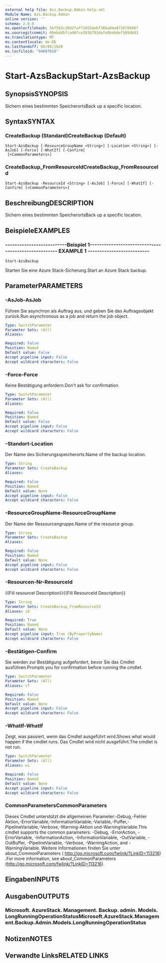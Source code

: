 ```yaml
---
external help file: Azs.Backup.Admin-help.xml
Module Name: Azs.Backup.Admin
online version: ''
schema: 2.0.0
ms.openlocfilehash: 5bf583c30d2faff1055debf366a84a0739789467
ms.sourcegitcommit: 09eb4dbfcad6fce303b793dafe9bebdef589db03
ms.translationtype: MT
ms.contentlocale: de-DE
ms.lasthandoff: 08/08/2020
ms.locfileid: "94007010"
---
```

# <span data-ttu-id="5fe2f-101">Start-AzsBackup</span><span class="sxs-lookup"><span data-stu-id="5fe2f-101">Start-AzsBackup</span></span>

## <span data-ttu-id="5fe2f-102">Synopsis</span><span class="sxs-lookup"><span data-stu-id="5fe2f-102">SYNOPSIS</span></span>
<span data-ttu-id="5fe2f-103">Sichern eines bestimmten Speicherorts</span><span class="sxs-lookup"><span data-stu-id="5fe2f-103">Back up a specific location.</span></span>

## <span data-ttu-id="5fe2f-104">Syntax</span><span class="sxs-lookup"><span data-stu-id="5fe2f-104">SYNTAX</span></span>

### <span data-ttu-id="5fe2f-105">CreateBackup (Standard)</span><span class="sxs-lookup"><span data-stu-id="5fe2f-105">CreateBackup (Default)</span></span>
```
Start-AzsBackup [-ResourceGroupName <String>] [-Location <String>] [-AsJob] [-Force] [-WhatIf] [-Confirm]
 [<CommonParameters>]
```

### <span data-ttu-id="5fe2f-106">CreateBackup_FromResourceId</span><span class="sxs-lookup"><span data-stu-id="5fe2f-106">CreateBackup_FromResourceId</span></span>
```
Start-AzsBackup -ResourceId <String> [-AsJob] [-Force] [-WhatIf] [-Confirm] [<CommonParameters>]
```

## <span data-ttu-id="5fe2f-107">Beschreibung</span><span class="sxs-lookup"><span data-stu-id="5fe2f-107">DESCRIPTION</span></span>
<span data-ttu-id="5fe2f-108">Sichern eines bestimmten Speicherorts</span><span class="sxs-lookup"><span data-stu-id="5fe2f-108">Back up a specific location.</span></span>

## <span data-ttu-id="5fe2f-109">Beispiele</span><span class="sxs-lookup"><span data-stu-id="5fe2f-109">EXAMPLES</span></span>

### <span data-ttu-id="5fe2f-110">--------------------------Beispiel 1--------------------------</span><span class="sxs-lookup"><span data-stu-id="5fe2f-110">-------------------------- EXAMPLE 1 --------------------------</span></span>
```
Start-AzsBackup
```

<span data-ttu-id="5fe2f-111">Starten Sie eine Azure Stack-Sicherung.</span><span class="sxs-lookup"><span data-stu-id="5fe2f-111">Start an Azure Stack backup.</span></span>

## <span data-ttu-id="5fe2f-112">Parameter</span><span class="sxs-lookup"><span data-stu-id="5fe2f-112">PARAMETERS</span></span>

### <span data-ttu-id="5fe2f-113">-AsJob</span><span class="sxs-lookup"><span data-stu-id="5fe2f-113">-AsJob</span></span>
<span data-ttu-id="5fe2f-114">Führen Sie asynchron als Auftrag aus, und geben Sie das Auftragsobjekt zurück.</span><span class="sxs-lookup"><span data-stu-id="5fe2f-114">Run asynchronous as a job and return the job object.</span></span>

```yaml
Type: SwitchParameter
Parameter Sets: (All)
Aliases: 

Required: False
Position: Named
Default value: False
Accept pipeline input: False
Accept wildcard characters: False
```

### <span data-ttu-id="5fe2f-115">-Force</span><span class="sxs-lookup"><span data-stu-id="5fe2f-115">-Force</span></span>
<span data-ttu-id="5fe2f-116">Keine Bestätigung anfordern.</span><span class="sxs-lookup"><span data-stu-id="5fe2f-116">Don't ask for confirmation.</span></span>

```yaml
Type: SwitchParameter
Parameter Sets: (All)
Aliases: 

Required: False
Position: Named
Default value: False
Accept pipeline input: False
Accept wildcard characters: False
```

### <span data-ttu-id="5fe2f-117">-Standort</span><span class="sxs-lookup"><span data-stu-id="5fe2f-117">-Location</span></span>
<span data-ttu-id="5fe2f-118">Der Name des Sicherungsspeicherorts.</span><span class="sxs-lookup"><span data-stu-id="5fe2f-118">Name of the backup location.</span></span>

```yaml
Type: String
Parameter Sets: CreateBackup
Aliases: 

Required: False
Position: Named
Default value: None
Accept pipeline input: False
Accept wildcard characters: False
```

### <span data-ttu-id="5fe2f-119">-ResourceGroupName</span><span class="sxs-lookup"><span data-stu-id="5fe2f-119">-ResourceGroupName</span></span>
<span data-ttu-id="5fe2f-120">Der Name der Ressourcengruppe.</span><span class="sxs-lookup"><span data-stu-id="5fe2f-120">Name of the resource group.</span></span>

```yaml
Type: String
Parameter Sets: CreateBackup
Aliases: 

Required: False
Position: Named
Default value: None
Accept pipeline input: False
Accept wildcard characters: False
```

### <span data-ttu-id="5fe2f-121">-Resourcen-Nr</span><span class="sxs-lookup"><span data-stu-id="5fe2f-121">-ResourceId</span></span>
<span data-ttu-id="5fe2f-122">{{Fill resourcel Description}}</span><span class="sxs-lookup"><span data-stu-id="5fe2f-122">{{Fill ResourceId Description}}</span></span>

```yaml
Type: String
Parameter Sets: CreateBackup_FromResourceId
Aliases: id

Required: True
Position: Named
Default value: None
Accept pipeline input: True (ByPropertyName)
Accept wildcard characters: False
```

### <span data-ttu-id="5fe2f-123">-Bestätigen</span><span class="sxs-lookup"><span data-stu-id="5fe2f-123">-Confirm</span></span>
<span data-ttu-id="5fe2f-124">Sie werden zur Bestätigung aufgefordert, bevor Sie das Cmdlet ausführen.</span><span class="sxs-lookup"><span data-stu-id="5fe2f-124">Prompts you for confirmation before running the cmdlet.</span></span>

```yaml
Type: SwitchParameter
Parameter Sets: (All)
Aliases: cf

Required: False
Position: Named
Default value: None
Accept pipeline input: False
Accept wildcard characters: False
```

### <span data-ttu-id="5fe2f-125">-WhatIf</span><span class="sxs-lookup"><span data-stu-id="5fe2f-125">-WhatIf</span></span>
<span data-ttu-id="5fe2f-126">Zeigt, was passiert, wenn das Cmdlet ausgeführt wird.</span><span class="sxs-lookup"><span data-stu-id="5fe2f-126">Shows what would happen if the cmdlet runs.</span></span>
<span data-ttu-id="5fe2f-127">Das Cmdlet wird nicht ausgeführt.</span><span class="sxs-lookup"><span data-stu-id="5fe2f-127">The cmdlet is not run.</span></span>

```yaml
Type: SwitchParameter
Parameter Sets: (All)
Aliases: wi

Required: False
Position: Named
Default value: None
Accept pipeline input: False
Accept wildcard characters: False
```

### <span data-ttu-id="5fe2f-128">CommonParameters</span><span class="sxs-lookup"><span data-stu-id="5fe2f-128">CommonParameters</span></span>
<span data-ttu-id="5fe2f-129">Dieses Cmdlet unterstützt die allgemeinen Parameter:-Debug,-Fehler Aktion,-ErrorVariable,-InformationVariable,-Variable,-Puffer,-PipelineVariable,-Verbose,-Warning-Aktion und-WarningVariable.</span><span class="sxs-lookup"><span data-stu-id="5fe2f-129">This cmdlet supports the common parameters: -Debug, -ErrorAction, -ErrorVariable, -InformationAction, -InformationVariable, -OutVariable, -OutBuffer, -PipelineVariable, -Verbose, -WarningAction, and -WarningVariable.</span></span> <span data-ttu-id="5fe2f-130">Weitere Informationen finden Sie unter about_CommonParameters ( http://go.microsoft.com/fwlink/?LinkID=113216) .</span><span class="sxs-lookup"><span data-stu-id="5fe2f-130">For more information, see about_CommonParameters (http://go.microsoft.com/fwlink/?LinkID=113216).</span></span>

## <span data-ttu-id="5fe2f-131">Eingaben</span><span class="sxs-lookup"><span data-stu-id="5fe2f-131">INPUTS</span></span>

## <span data-ttu-id="5fe2f-132">Ausgaben</span><span class="sxs-lookup"><span data-stu-id="5fe2f-132">OUTPUTS</span></span>

### <span data-ttu-id="5fe2f-133">Microsoft. AzureStack. Management. Backup. admin. Models. LongRunningOperationStatus</span><span class="sxs-lookup"><span data-stu-id="5fe2f-133">Microsoft.AzureStack.Management.Backup.Admin.Models.LongRunningOperationStatus</span></span>

## <span data-ttu-id="5fe2f-134">Notizen</span><span class="sxs-lookup"><span data-stu-id="5fe2f-134">NOTES</span></span>

## <span data-ttu-id="5fe2f-135">Verwandte Links</span><span class="sxs-lookup"><span data-stu-id="5fe2f-135">RELATED LINKS</span></span>

